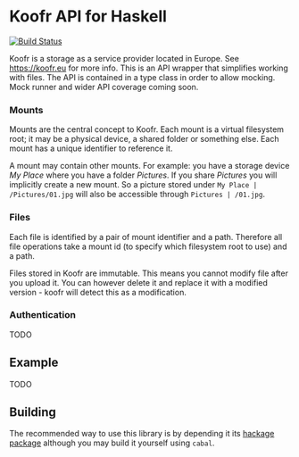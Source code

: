 # Koofr API for Haskell
[![Build Status](https://travis-ci.org/edofic/koofr-api-hs.png?branch=master)](https://travis-ci.org/edofic/koofr-api-hs)

Koofr is a storage as a service provider located in Europe. See https://koofr.eu for more info. This is an API wrapper that simplifies working with files. 
The API is contained in a type class in order to allow mocking. Mock runner and wider API coverage coming soon.

### Mounts
Mounts are the central concept to Koofr. Each mount is a virtual filesystem root; it may be a physical device, a shared folder or something else. Each mount has a unique identifier to reference it.

A mount may contain other mounts. For example: you have a storage device *My Place* where you have a folder *Pictures*. If you share *Pictures* you will implicitly create a new mount.  So a picture stored under `My Place | /Pictures/01.jpg` will also be accessible through `Pictures | /01.jpg`.

### Files
Each file is identified by a pair of mount identifier and a path. Therefore all file operations take a mount id (to specify which filesystem root to use) and a path.

Files stored in Koofr are immutable. This means you cannot modify file after you upload it. You can however delete it and replace it with a modified version - koofr will detect this as a modification.

### Authentication 
TODO

## Example
TODO

## Building
The recommended way to use this library is by depending it its [hackage package](http://hackage.haskell.org/package/koofr-client) although you may build it yourself using `cabal`.